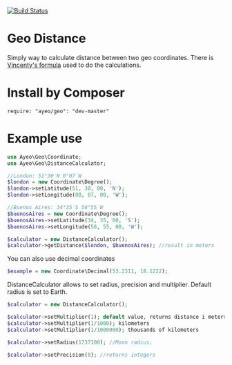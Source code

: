 [![Build Status](https://travis-ci.org/ayeo/geo.svg?branch=master)](https://travis-ci.org/ayeo/geo)

Geo Distance
============

Simply way to calculate distance between two geo coordinates. There is [Vincenty's formula](http://en.wikipedia.org/wiki/Vincenty%27s_formula) used to do the  calculations.


Install by Composer
===================

```
require: "ayeo/geo": "dev-master"
```

Example use
===========

```php
use Ayeo\Geo\Coordinate;
use Ayeo\Geo\DistanceCalculator;

//London: 51°30′N 0°07′W
$london = new Coordinate\Degree();
$london->setLatitude(51, 30, 00, 'N');
$london->setLongitude(00, 07, 00, 'W');

//Buenos Aires: 34°35′S 58°55′W
$buenosAires = new Coordinate\Degree();
$buenosAires->setLatitude(34, 35, 00, 'S');
$buenosAires->setLongitude(58, 55, 00, 'W');

$calculator = new DistanceCalculator();
$calculator->getDistance($london, $buenosAires); //result in meters
```
        
You can also use decimal coordinates 
```php
$example = new Coordinate\Decimal(53.2311, 18.1222);
```

DistanceCalculator allows to set radius, precision and multiplier. Default radius is set to Earth.

```php
$calculator = new DistanceCalculator();

$calculator->setMultiplier(1); default value, returns distance i meters
$calculator->setMultiplier(1/1000); kilometers
$calculator->setMultiplier(1/1000000); thousands of kilometers

$calculator->setRadius(1737100); //Moon radius;

$calculator->setPrecision(0); //returns integers
```

